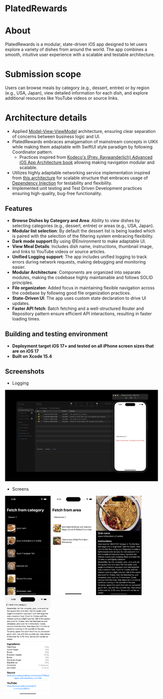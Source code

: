 # **PlatedRewards**

# **About**
PlatedRewards is a modular, state-driven iOS app designed to let users explore a variety of dishes from around the world. The app combines a smooth, intuitive user experience with a scalable and testable architecture.

# **Submission scope**
Users can browse meals by category (e.g., dessert, entrée) or by region (e.g., USA, Japan), view detailed information for each dish, and explore additional resources like YouTube videos or source links.

# **Architecture details** 
- Applied [Model-View-ViewModel](https://learn.microsoft.com/en-us/dotnet/architecture/maui/mvvm) architecture, ensuring clear separation of concerns between business logic and UI.
- PlatedRewards embraces amalgamation of mainstream concepts in UIKit while making them adaptable with SwiftUI style paradigm by following Coordinator pattern.
  - Practices inspired from [Kodeco's (Prev. Raywanderlich) Advanced iOS App Architecture book](https://www.kodeco.com/books/advanced-ios-app-architecture/v4.0) allowing making navigation modular and scalable.
- Utilizes highly adaptable networking service implementation inspired from [this architecture](https://medium.com/@bilalbakhrom/understanding-the-networking-aspect-of-swift-programming-cdf30334a55e) for scalable structure that embraces usage of [Dependency Injection](https://en.wikipedia.org/wiki/Dependency_injection) for testability and flexibility.
- Implemented unit testing and Test Driven Development practices ensuring high-quality, bug-free functionality.

## **Features**

- **Browse Dishes by Category and Area**: Ability to view dishes by selecting categories (e.g., dessert, entrée) or areas (e.g., USA, Japan).
- **Modular list selection**: By default the dessert list is being loaded which is paired with the selection of the filtering system embracing flexibility.
- **Dark mode support**:By using @Environment to make adaptable UI.
- **View Meal Details**: Includes dish name, instructions, thumbnail image, and links to YouTube videos or source articles.
- **Unified Logging support**: The app includes unified logging to track errors during network requests, making debugging and monitoring easier.
- **Modular Architecture**: Components are organized into separate modules, making the codebase highly maintainable and follows SOLID principles.
- **File organizaton**: Added focus in maintaining flexible navigation across the codebase by following good file organization practices.
- **State-Driven UI**: The app uses custom state declaration to drive UI updates.
- **Faster API fetch**: Batch fetching and a well-structured Router and Repository pattern ensure efficient API interactions, resulting in faster loading times.

## **Building and testing environment**

- **Deployment target iOS 17+ and tested on all iPhone screen sizes that are on iOS 17**
- **Built on Xcode 15.4**

## **Screenshots** 

- Logging
  
<img src="https://github.com/rpati99/PlatedRewards/blob/main/App%20Screenshots/Logging.jpg" alt="Logging" width="600"/>

- Screens


<img src="https://github.com/rpati99/PlatedRewards/blob/main/App%20Screenshots/MainDark.png" alt="MainDark" width="150"/><img src="https://github.com/rpati99/PlatedRewards/blob/main/App%20Screenshots/MainLight.png" alt="MainLight" width="150"/><img src="https://github.com/rpati99/PlatedRewards/blob/main/App%20Screenshots/DetaiDark.png" alt="DetailDark" width="150"/><img src="https://github.com/rpati99/PlatedRewards/blob/main/App%20Screenshots/DetailLight.png" alt="DetailLight" width="150"/>

